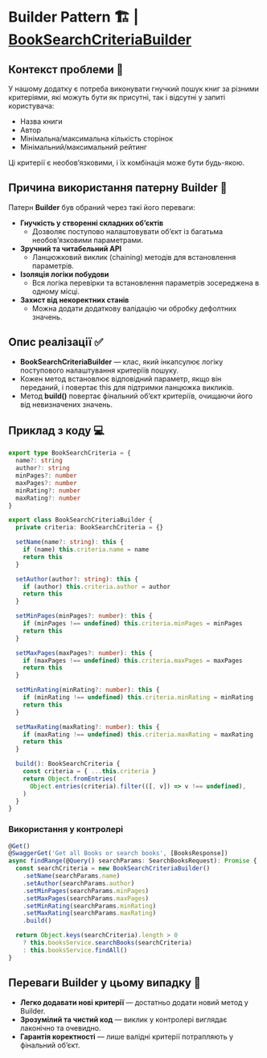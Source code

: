 # **Builder Pattern** 🏗️ | [BookSearchCriteriaBuilder](https://github.com/DreammyOleksandr/nodebook-server/tree/main/src/books/models/book.model.ts)

## Контекст проблеми 📝

У нашому додатку є потреба виконувати гнучкий пошук книг за різними критеріями, які можуть бути як присутні, так і відсутні у запиті користувача:

- Назва книги
- Автор
- Мінімальна/максимальна кількість сторінок
- Мінімальний/максимальний рейтинг

Ці критерії є необов’язковими, і їх комбінація може бути будь-якою.

## Причина використання патерну Builder 🤔

Патерн **Builder** був обраний через такі його переваги:

- **Гнучкість у створенні складних об’єктів**
  - Дозволяє поступово налаштовувати об’єкт із багатьма необов’язковими параметрами.
- **Зручний та читабельний API**
  - Ланцюжковий виклик (chaining) методів для встановлення параметрів.
- **Ізоляція логіки побудови**
  - Вся логіка перевірки та встановлення параметрів зосереджена в одному місці.
- **Захист від некоректних станів**
  - Можна додати додаткову валідацію чи обробку дефолтних значень.

## Опис реалізації ✅

- **BookSearchCriteriaBuilder** — клас, який інкапсулює логіку поступового налаштування критеріїв пошуку.
- Кожен метод встановлює відповідний параметр, якщо він переданий, і повертає this для підтримки ланцюжка викликів.
- Метод **build()** повертає фінальний об’єкт критеріїв, очищаючи його від невизначених значень.

## Приклад з коду 💻

```ts
export type BookSearchCriteria = {
  name?: string
  author?: string
  minPages?: number
  maxPages?: number
  minRating?: number
  maxRating?: number
}

export class BookSearchCriteriaBuilder {
  private criteria: BookSearchCriteria = {}

  setName(name?: string): this {
    if (name) this.criteria.name = name
    return this
  }

  setAuthor(author?: string): this {
    if (author) this.criteria.author = author
    return this
  }

  setMinPages(minPages?: number): this {
    if (minPages !== undefined) this.criteria.minPages = minPages
    return this
  }

  setMaxPages(maxPages?: number): this {
    if (maxPages !== undefined) this.criteria.maxPages = maxPages
    return this
  }

  setMinRating(minRating?: number): this {
    if (minRating !== undefined) this.criteria.minRating = minRating
    return this
  }

  setMaxRating(maxRating?: number): this {
    if (maxRating !== undefined) this.criteria.maxRating = maxRating
    return this
  }

  build(): BookSearchCriteria {
    const criteria = { ...this.criteria }
    return Object.fromEntries(
      Object.entries(criteria).filter(([, v]) => v !== undefined),
    )
  }
}
```

### Використання у контролері

```ts
@Get()
@SwaggerGet('Get all Books or search books', [BooksResponse])
async findRange(@Query() searchParams: SearchBooksRequest): Promise {
  const searchCriteria = new BookSearchCriteriaBuilder()
    .setName(searchParams.name)
    .setAuthor(searchParams.author)
    .setMinPages(searchParams.minPages)
    .setMaxPages(searchParams.maxPages)
    .setMinRating(searchParams.minRating)
    .setMaxRating(searchParams.maxRating)
    .build()

  return Object.keys(searchCriteria).length > 0
    ? this.booksService.searchBooks(searchCriteria)
    : this.booksService.findAll()
}
```

## Переваги Builder у цьому випадку 🌟

- **Легко додавати нові критерії** — достатньо додати новий метод у Builder.
- **Зрозумілий та чистий код** — виклик у контролері виглядає лаконічно та очевидно.
- **Гарантія коректності** — лише валідні критерії потрапляють у фінальний об’єкт.
